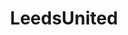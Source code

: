---
title: LeedsUnited
crosslinks:
- soccerstreams
- livven
- NUFC
- soccer
- KarmaCourt
- Championship
- 2007scape
- CSSTutorials
- HighQualityGifs
- jesuschristreddit
- ButtsAndBareFeet
- LeagueOfIreland
- ScottishPeopleTwitter
- IpswichTownFC
- HuddersfieldTownFC
- newzealand
- Gunners
- coys
- ShadowBan
- sheffield
---